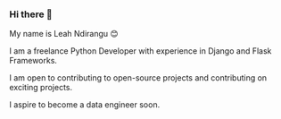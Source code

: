 ### Hi there 👋
My name is Leah Ndirangu :blush:

I am a freelance Python Developer with experience in Django and Flask Frameworks.

I am open to contributing to open-source projects and contributing on exciting projects.

I aspire to become a data engineer soon. 


<!--
**Lewanja/LeWanja** is a ✨ _special_ ✨ repository because its `README.md` (this file) appears on your GitHub profile.

Here are some ideas to get you started:

- 🔭 I’m currently working on ...
- 🌱 I’m currently learning ...
- 👯 I’m looking to collaborate on ...
- 🤔 I’m looking for help with ...
- 💬 Ask me about ...
- 📫 How to reach me: ...
- 😄 Pronouns: ...
- ⚡ Fun fact: ...
-->

